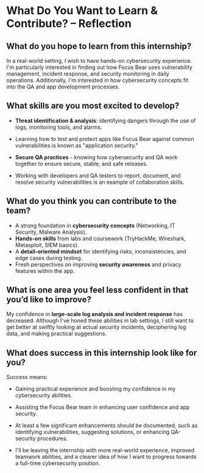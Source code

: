 # What Do You Want to Learn & Contribute? – Reflection

## What do you hope to learn from this internship?  
In a real-world setting, I wish to have hands-on cybersecurity experience. I'm particularly interested in finding out how Focus Bear uses vulnerability management, incident response, and security monitoring in daily operations. Additionally, I'm interested in how cybersecurity concepts fit into the QA and app development processes.

## What skills are you most excited to develop?  
- **Threat identification & analysis**: identifying dangers through the use of logs, monitoring tools, and alarms.  
- Learning how to test and protect apps like Focus Bear against common vulnerabilities is known as "application security."  
- **Secure QA practices** - knowing how cybersecurity and QA work together to ensure secure, stable, and safe releases.  

- Working with developers and QA testers to report, document, and resolve security vulnerabilities is an example of collaboration skills.  

## What do you think you can contribute to the team?  
- A strong foundation in **cybersecurity concepts** (Networking, IT Security, Malware Analysis).  
- **Hands-on skills** from labs and coursework (TryHackMe, Wireshark, Metasploit, SIEM basics).  
- A **detail-oriented mindset** for identifying risks, inconsistencies, and edge cases during testing.  
- Fresh perspectives on improving **security awareness** and privacy features within the app.  

## What is one area you feel less confident in that you’d like to improve?  
My confidence in **large-scale log analysis and incident response** has decreased. Although I've honed these abilities in lab settings, I still want to get better at swiftly looking at actual security incidents, deciphering log data, and making practical suggestions.
## What does success in this internship look like for you?  
Success means:  
- Gaining practical experience and boosting my confidence in my cybersecurity abilities.  
- Assisting the Focus Bear team in enhancing user confidence and app security.  
- At least a few significant enhancements should be documented, such as identifying vulnerabilities, suggesting solutions, or enhancing QA-security procedures.  

- I'll be leaving the internship with more real-world experience, improved teamwork abilities, and a clearer idea of how I want to progress towards a full-time cybersecurity position.
